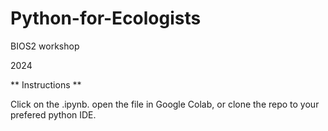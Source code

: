 # Python-for-Ecologists

BIOS2 workshop

2024


** Instructions **

Click on the .ipynb. open the file in Google Colab, or clone the repo to your prefered python IDE.
